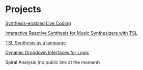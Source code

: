 
# Projects

[Synthesis-enabled Live Coding](http://161.35.14.211/)

[Interactive Reactive Synthesis for Music Synthesizers with TSL](http://tslsynthesissynthesizer.com/)

[TSL Synthesis as a language](https://barnard-pl-labs.github.io/tsltools/)

[Dynamic Dropdown Interfaces for Logic](https://barnard-pl-labs.github.io/dynamicGrammars/)

Spiral Analysis (no public link at the moment)
